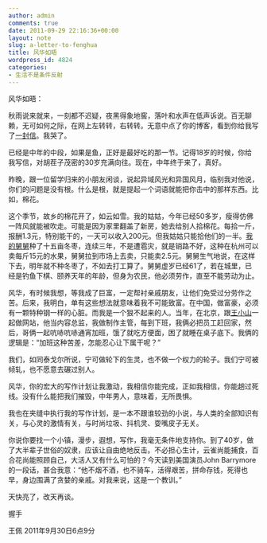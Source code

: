 ```yaml
---
author: admin
comments: true
date: 2011-09-29 22:16:36+00:00
layout: note
slug: a-letter-to-fenghua
title: 风华如晤
wordpress_id: 4824
categories:
- 生活不是条件反射
---
```


风华如晤：





秋雨说来就来，一刻都不迟疑，夜黑得象地窖，落叶和水声在低声诉说。百无聊赖，无可如何之际，在网上左转转，右转转。无意中点了你的博客，看到你给我写了[一封信](http://fenghua.blog.paowang.net/2011/09/25/给王佩的信/)。我哭了。





已经是中年的中段，如果是鱼，正好是最好吃的那一节。记得18岁的时候，你给我写信，对胡茬子茂密的30岁充满向往。现在，中年终于来了，真好。





昨晚，跟一位留学归来的小朋友闲谈，说起异域风光和异国风月，临别我对他说，你们的问题是没有根。什么是根，就是提起一个词语就能把你击中的那样东西。比如，棉花。





这个季节，故乡的棉花开了，如云如雪。我的姑姑，今年已经50多岁，瘦得仿佛一阵风就能被吹走。可能是因为家里翻盖了新房，她去给别人拾棉花。每拾一斤，报酬1.3元，特别能干的，一天可以收入200元。但我姑姑只能拾他们的一半。[我的舅舅](http://baibanbao.net/nonfiction/my-ordanary-uncle/)种了十五亩冬枣，连续三年，不是遭雹灾，就是销路不好，这种在杭州可以卖每斤15元的水果，舅舅拉到市场上去卖，只能卖2.5元。舅舅生气地说，在这样下去，明年就不种冬枣了，不如去打工算了。舅舅虚岁已经61了，若在城里，已经是钓鱼下棋、颐养天年的年龄，但身为农民，他必须劳作，直至不能劳动为止。





风华，有时候我想，等我成了巨富，一定帮衬亲戚朋友，让他们免受过分劳作之苦。后来，我明白，单有这些想法就意味着我不可能致富。在中国，做富豪，必须有一颗特种钢一样的心脏。而我是一个狠不起来的人。当年，在北京，跟[王小山](http://weibo.com/wangxiaoshan)一起做网站，他当内容总监，我做制作主管，每到下班，我俩必把员工赶回家，然后，哥俩一起吭哧吭哧通宵加班，饿了就吃方便面，困了就睡在桌子底下。我俩的逻辑是：“加班这种苦差，怎能忍心让下属干呢？”





我们，如同泰戈尔所说，宁可做轮下的生灵，也不做一个权力的轮子。我们宁可被倾轧，也不愿意去碾过别人。





风华，你的宏大的写作计划让我激动，我相信你能完成，正如我相信，你能趟过死线。没有什么能把我们摧毁，中年男人，意味着，无所畏惧。





我也在夹缝中执行我的写作计划，是一本不跟谁较劲的小说，与人类的全部知识有关，与心灵的激情有关，与时尚垃圾、抖机灵、耍嘴皮子无关。





你说你要找一个小镇，漫步，遐想，写作，我毫无条件地支持你。到了40岁，做了大半辈子世俗的奴隶，应该让自由绝地反击。不必担心生计，云雀尚能捕食，百合花尚能照顾自己，大活人又有什么可怕的？今天读到美国演员John Barrymore的一段话，甚合我意：“他不烟不酒，也不骑车，活得艰苦，拼命存钱，死得也早，身边围满了贪婪的亲戚。对我来说，这是一个教训。”





天快亮了，改天再谈。





握手





王佩
2011年9月30日6点9分



